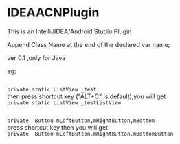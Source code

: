 # IDEAACNPlugin

This is an IntelliJIDEA/Android Studio Plugin <br>

Append Class Name at the end of the declared var name; <br>

ver 0.1 ,only for Java

eg:
<p>
<code>
private static ListView _test
</code>
then press shortcut key ("ALT+C" is default),you will get
<code>
private static ListView _testListView
</code> </p>
<p>
<code>
private  Button mLeftButton,mRightButton,mBottom
</code>
press shortcut key,then you will get 
<code>
private  Button mLeftButton,mRightButton,mBottomButton
</code>
</p>


